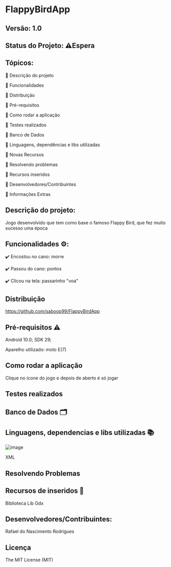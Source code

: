  # FlappyBirdApp

 ## Versão: 1.0
 
 ## Status do Projeto: ⚠️Espera 
 
 ## Tópicos:
 
🔹 Descrição do projeto

🔹 Funcionalidades

🔹 Distribuição

🔹 Pré-requisitos

🔹 Como rodar a aplicação

🔹 Testes realizados

🔹 Banco de Dados

🔹 Linguagens, dependências e libs utilizadas

🔹 Novas Recursos

🔹 Resolvendo problemas

🔹 Recursos inseridos

🔹 Desenvolvedores/Contribuintes

🔹 Informações Extras

## Descrição do projeto:
Jogo desenvolvido que tem como base o famoso Flappy Bird, que fez muito sucesso uma época

## Funcionalidades ⚙️:
✔️ Encostou no cano: morre

✔️ Passou do cano: pontos

✔️ Clicou na tela: passarinho "voa"

## Distribuição
https://github.com/saboop99/FlappyBirdApp

## Pré-requisitos ⚠️

Android 10.0; SDK 29; 

Aparelho utilizado: moto E(7)

## Como rodar a aplicação

Clique no ícone do jogo e depois de aberto é só jogar

## Testes realizados

## Banco de Dados 🗂️

## Linguagens, dependencias e libs utilizadas 📚

![image](https://user-images.githubusercontent.com/64094846/228934127-bc4206a8-1834-4ea1-90c7-bd33f7e010bb.png)

XML

## Resolvendo Problemas

## Recursos de inseridos 🧰

Biblioteca Lib Gdx

## Desenvolvedores/Contribuintes:

Rafael do Nascimento Rodrigues

## Licença

The MIT License (MIT)
